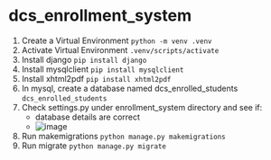 ﻿# dcs_enrollment_system

1. Create a Virtual Environment
   `python -m venv .venv`
2. Activate Virtual Environment
   `.venv/scripts/activate`
3. Install django
    `pip install django`
4. Install mysqlclient
   `pip install mysqlclient`
5. Install xhtml2pdf
   `pip install xhtml2pdf`
6. In mysql, create a database named dcs_enrolled_students
    `dcs_enrolled_students`
7. Check settings.py under enrollment_system directory and see if:
   * database details are correct
   * ![image](https://github.com/user-attachments/assets/2a2f26f9-46f0-4206-b6bc-430bb4cd6b74)
8. Run makemigrations
    `python manage.py makemigrations`
9. Run migrate
    `python manage.py migrate`
